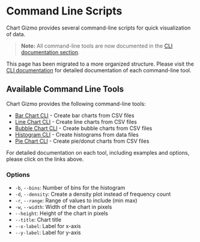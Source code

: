 # Command Line Scripts

Chart Gizmo provides several command-line scripts for quick visualization of data.

> **Note:** All command-line tools are now documented in the [CLI documentation section](cli/index.md).

This page has been migrated to a more organized structure. Please visit the [CLI documentation](cli/index.md) for detailed documentation of each command-line tool.

## Available Command Line Tools

Chart Gizmo provides the following command-line tools:

- [Bar Chart CLI](cli/bar.md) - Create bar charts from CSV files
- [Line Chart CLI](cli/line.md) - Create line charts from CSV files
- [Bubble Chart CLI](cli/bubble.md) - Create bubble charts from CSV files
- [Histogram CLI](cli/histogram.md) - Create histograms from data files
- [Pie Chart CLI](cli/pie.md) - Create pie/donut charts from CSV files

For detailed documentation on each tool, including examples and options, please click on the links above.

### Options

- `-b`, `--bins`: Number of bins for the histogram
- `-d`, `--density`: Create a density plot instead of frequency count
- `-r`, `--range`: Range of values to include (min max)
- `-w`, `--width`: Width of the chart in pixels
- `--height`: Height of the chart in pixels
- `--title`: Chart title
- `--x-label`: Label for x-axis
- `--y-label`: Label for y-axis
